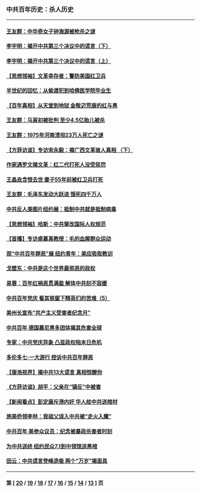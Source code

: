 ### 中共百年历史：杀人历史
---
#### [王友群：中华奇女子钟海源被枪杀之谜](../../pages/nf1176106/n13430555.md?12160430) 
#### [李宇明：揭开中共第三个决议中的谎言（下）](../../pages/nf1176106/n13389389.md?12160430) 
#### [李宇明：揭开中共第三个决议中的谎言（上）](../../pages/nf1176106/n13388697.md?12160430) 
#### [【思想领袖】文革幸存者：警防美国红卫兵](../../pages/nf1176106/n13339289.md?12160430) 
#### [半世纪的回忆：从偷渡犯到哈佛医学院毕业生](../../pages/nf1176106/n13345328.md?12160430) 
#### [【百年真相】从天堂到地狱 金敬迈荒唐的红与黑](../../pages/nf1176106/n13336995.md?12160430) 
#### [王友群：马寅初被批判 至少4.5亿胎儿被杀](../../pages/nf1176106/n13260313.md?12160430) 
#### [王友群：1975年河南溃坝23万人死亡之谜](../../pages/nf1176106/n13231576.md?12160430) 
#### [【方菲访谈】专访宋永毅：揭广西文革骇人真相 （下）](../../pages/nf1176106/n13209074.md?12160430) 
#### [作家遇罗文揭文革：红二代打死人没受惩罚](../../pages/nf1176106/n13205254.md?12160430) 
#### [王晶垚含恨去世 妻子55年前被红卫兵打死](../../pages/nf1176106/n13203590.md?12160430) 
#### [王友群：毛泽东发动大跃进 饿死四千万人](../../pages/nf1176106/n13177158.md?12160430) 
#### [中共反人类图片纽约展：抵制中共就是抵制病毒](../../pages/nf1176106/n13115371.md?12160430) 
#### [【思想领袖】哈斯：中共窜改国际人权规范](../../pages/nf1176106/n13053647.md?12160430) 
#### [【首播】专访盛慕真教授：毛的血腥群众运动](../../pages/nf1176106/n13091782.md?12160430) 
#### [观“中共百年罪恶”展 纽约青年：美应吸取教训](../../pages/nf1176106/n13085246.md?12160430) 
#### [戈壁东：中共是这个世界最邪恶的政权](../../pages/nf1176106/n13085641.md?12160430) 
#### [易蓉：百年红祸恶贯满盈 解体中共刻不容缓](../../pages/nf1176106/n13084455.md?12160430) 
#### [中共百年党庆 看其铁窗下精英们的苦难（5）](../../pages/nf1176106/n13076766.md?12160430) 
#### [美州长宣布“共产主义受害者纪念月”](../../pages/nf1176106/n13074024.md?12160430) 
#### [中共百年 德国慕尼黑多团体揭其危害全球](../../pages/nf1176106/n13068873.md?12160430) 
#### [专家：中共党庆异象 凸显政权陷末日危机](../../pages/nf1176106/n13067084.md?12160430) 
#### [多伦多七·一大游行 控诉中共百年罪恶](../../pages/nf1176106/n13062043.md?12160430) 
#### [【唐浩视界】揭中共13大谎言 真相惊醒你](../../pages/nf1176106/n13065208.md?12160430) 
#### [《方菲访谈》胡平：父亲在“镇反”中被害](../../pages/nf1176106/n13064114.md?12160430) 
#### [【新闻看点】彭定康斥港内奸 华人给中共送棺材](../../pages/nf1176106/n13064230.md?12160430) 
#### [旅美侨领李林：我祖父误入中共被“走火入魔”](../../pages/nf1176106/n13062777.md?12160430) 
#### [中共百年 美参众议员：纪念被暴政杀害者时刻](../../pages/nf1176106/n13063735.md?12160430) 
#### [为中共送终 纽约民众7.1到中领馆送黑棺](../../pages/nf1176106/n13062573.md?12160430) 
#### [田云：中共谎言登峰造极 两个“万岁”揭面具](../../pages/nf1176106/n13062013.md?12160430) 

---
#### 第 [ [20](./20.md?12160430) / [19](./19.md?12160430) / [18](./18.md?12160430) / [17](./17.md?12160430) / [16](./16.md?12160430) / [15](./15.md?12160430) / [14](./14.md?12160430) / [13](./13.md?12160430) ] 页
